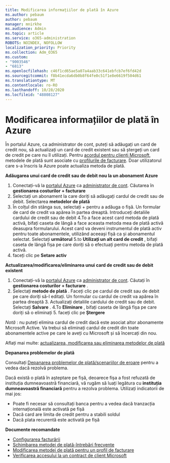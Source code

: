 ```yaml
---
title: Modificarea informațiilor de plată în Azure
ms.author: pebaum
author: pebaum
manager: mnirkhe
ms.audience: Admin
ms.topic: article
ms.service: o365-administration
ROBOTS: NOINDEX, NOFOLLOW
localization_priority: Priority
ms.collection: Adm_O365
ms.custom:
- "9003546"
- "6813"
ms.openlocfilehash: c46f1cd65ae5a07a4aab33c641ebfcb7ef6fd42d
ms.sourcegitcommit: f8b41ecda6db0b8f64fe0c51f1e8e6619f504d61
ms.translationtype: MT
ms.contentlocale: ro-RO
ms.lasthandoff: 10/28/2020
ms.locfileid: "48808127"
---
```

# <a name="change-payment-information-in-azure"></a>Modificarea informațiilor de plată în Azure

În portalul Azure, ca administrator de cont, puteți să adăugați un card de credit nou, să actualizați un card de credit existent sau să ștergeți un card de credit pe care nu îl utilizați. Pentru [acordul pentru clienți Microsoft](https://docs.microsoft.com/azure/billing/billing-how-to-change-credit-card?WT.mc_id=Portal-Microsoft_Azure_Support#check-access-to-a-microsoft-customer-agreement), metodele de plată sunt asociate cu [profilurile de facturare](https://docs.microsoft.com/azure/billing/billing-how-to-change-credit-card?WT.mc_id=Portal-Microsoft_Azure_Support#change-payment-method-for-a-billing-profile). Doar utilizatorul care s-a înscris la Azure poate actualiza metoda de plată.

**Adăugarea unui card de credit sau de debit nou la un abonament Azure**

1. Conectați-vă la [portalul Azure](https://portal.azure.com/) ca [administrator de cont](https://docs.microsoft.com/azure/billing/billing-subscription-transfer?WT.mc_id=Portal-Microsoft_Azure_Support#whoisaa). Căutarea în **gestionarea costurilor + facturare**
2. Selectați un abonament la care doriți să adăugați cardul de credit sau de debit. Selectarea **metodelor de plată**
3. În colțul din stânga sus, selectați + pentru a adăuga o fișă. Un formular de card de credit va apărea în partea dreaptă. Introduceți detaliile cardului de credit sau de debit 4.To a face acest card metoda de plată activă, bifați caseta de lângă a face aceasta metoda mea de plată activă deasupra formularului. Acest card va deveni instrumentul de plată activ pentru toate abonamentele, utilizând aceeași fișă ca și abonamentul selectat. Selectați **următorul** 5.to **Utilizați un alt card de credit** , bifați caseta de lângă fișa pe care doriți să o efectuați pentru metoda de plată activă.
6. faceți clic pe **Setare activ**

**Actualizarea/modificarea/eliminarea unui card de credit sau de debit existent**

1. Conectați-vă la [portalul Azure](https://portal.azure.com/) ca [administrator de cont](https://docs.microsoft.com/azure/billing/billing-subscription-transfer?WT.mc_id=Portal-Microsoft_Azure_Support#whoisaa). Căutați în **gestionarea costurilor + facturare** .
2. Selectați **metode de plată** . Faceți clic pe cardul de credit sau de debit pe care doriți să-l editați. Un formular cu cardul de credit va apărea în partea dreaptă 3. Actualizați detaliile cardului de credit sau de debit. Selectați **Salvare** .
4.To **Eliminare** , bifați caseta de lângă fișa pe care doriți să o eliminați 5. faceți clic pe **Ștergere**

_Notă_ : nu puteți elimina cardul de credit dacă este asociat altor abonamente Microsoft Active. Va trebui să eliminați cardul de credit din toate abonamentele active pe care le aveți cu Microsoft și să încercați din nou.

Aflați mai multe: [actualizarea, modificarea sau eliminarea metodelor de plată](https://docs.microsoft.com/azure/billing/billing-how-to-change-credit-card?WT.mc_id=Portal-Microsoft_Azure_Support)

**Depanarea problemelor de plată**

Consultați [Depanarea problemelor de plată/scenariilor de eroare](https://support.microsoft.com/help/4505172/troubleshooting-payment-issues) pentru a vedea dacă rezolvă problema.

Dacă există o plată în așteptare pe fișă, deoarece fișa a fost refuzată de instituția dumneavoastră financiară, vă rugăm să luați legătura cu **instituția dumneavoastră financiară** pentru a rezolva problema. Utilizați indicatorii de mai jos:

- Poate fi necesar să consultați banca pentru a vedea dacă tranzacția internațională este activată pe fișă
- Dacă card are limita de credit pentru a stabili soldul
- Dacă plata recurentă este activată pe fișă

**Documente recomandate**

- [Configurarea facturării](https://azure.microsoft.com/pricing/invoicing/)
- [Schimbarea metodei de plată-întrebări frecvente](https://docs.microsoft.com/azure/billing/billing-how-to-change-credit-card?WT.mc_id=Portal-Microsoft_Azure_Support#frequently-asked-questions)
- [Modificarea metodei de plată pentru un profil de facturare](https://docs.microsoft.com/azure/billing/billing-how-to-change-credit-card?WT.mc_id=Portal-Microsoft_Azure_Support#change-payment-method-for-a-billing-profile)
- [Verificarea accesului la un contract de client Microsoft](https://docs.microsoft.com/azure/billing/billing-how-to-change-credit-card?WT.mc_id=Portal-Microsoft_Azure_Support#check-access-to-a-microsoft-customer-agreement)